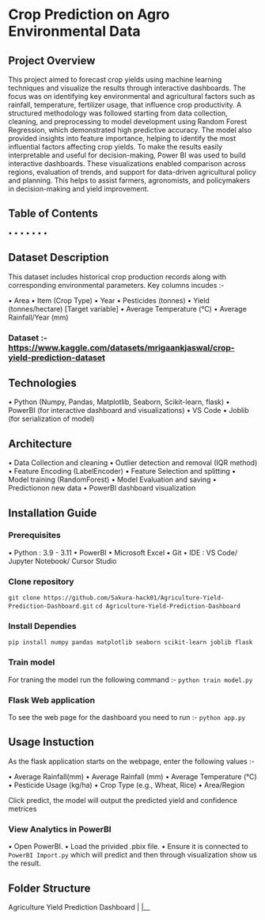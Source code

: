 # Crop Prediction on Agro Environmental Data


## Project Overview

This project aimed to forecast crop yields using machine learning techniques and visualize the results through interactive dashboards. The focus was on identifying key environmental and agricultural factors such as rainfall, temperature, fertilizer usage, that influence crop productivity. A structured methodology was followed starting from data collection, cleaning, and preprocessing to model development using Random Forest Regression, which demonstrated high predictive accuracy. The model also provided insights into feature importance, helping to identify the most influential factors affecting crop yields. To make the results easily interpretable and useful for decision-making, Power BI was used to build interactive dashboards. These visualizations enabled comparison across regions, evaluation of trends, and support for data-driven agricultural policy and planning.
This helps to assist farmers, agronomists, and policymakers in decision-making and yield improvement.


## Table of Contents

•
•
•
•
•
•
•


## Dataset Description

This dataset includes historical crop production records along with corresponding environmental parameters. Key columns incudes :-

• Area
• Item (Crop Type)
• Year
• Pesticides (tonnes)
• Yield (tonnes/hectare) [Target variable]
• Average Temperature (°C)
• Average Rainfall/Year (mm)

### Dataset :- https://www.kaggle.com/datasets/mrigaankjaswal/crop-yield-prediction-dataset


## Technologies

• Python (Numpy, Pandas, Matplotlib, Seaborn, Scikit-learn, flask)
• PowerBI (for interactive dashboard and visualizations)
• VS Code
• Joblib (for serialization of model)


## Architecture

• Data Collection and cleaning
• Outlier detection and removal (IQR method)
• Feature Encoding (LabelEncoder)
• Feature Selection and splitting
• Model training (RandomForest)
• Model Evaluation and saving
• Predictionon new data
• PowerBI dashboard visualization


## Installation Guide

### Prerequisites 

• Python : 3.9 - 3.11
• PowerBI
• Microsoft Excel
• Git
• IDE : VS Code/ Jupyter Notebook/ Cursor Studio

### Clone repository

`git clone https://github.com/Sakura-hack01/Agriculture-Yield-Prediction-Dashboard.git`
`cd Agriculture-Yield-Prediction-Dashboard`

### Install Dependies

`pip install numpy pandas matplotlib seaborn scikit-learn joblib flask`

### Train model

For traning the model run the following command :-
`python train model.py`

### Flask Web application

To see the web page for the dashboard you need to run :-
`python app.py`


## Usage Instuction

As the flask application starts on the webpage, enter the following values :-

• Average Rainfall(mm)
• Average Rainfall (mm)
• Average Temperature (°C)
• Pesticide Usage (kg/ha)
• Crop Type (e.g., Wheat, Rice)
• Area/Region

Click predict, the model will output the predicted yield and confidence metrices

### View Analytics in PowerBI

• Open PowerBI.
• Load the privided .pbix file.
• Ensure it is connected to `PowerBI Import.py` which will predict and then through visualization show us the result.


## Folder Structure

Agriculture Yield Prediction Dashboard
|
|__ 
